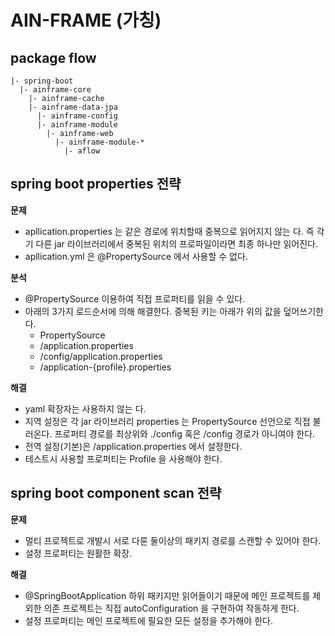 # AIN-FRAME (가칭)

## package flow

```
|- spring-boot
  |- ainframe-core
    |- ainframe-cache
    |- ainframe-data-jpa
      |- ainframe-config
      |- ainframe-module
        |- ainframe-web
          |- ainframe-module-*
            |- aflow
```

## spring boot properties 전략

**문제**

- apllication.properties 는 같은 경로에 위치할때  중복으로 읽어지지 않는 다. 즉 각기 다른 jar 라이브러리에서 중복된 위치의 프로파일이라면 최종 하나만 읽어진다.
- apllication.yml 은 @PropertySource 에서 사용할 수 없다.

**분석**
- @PropertySource 이용하여 직접 프로퍼티를 읽을 수 있다.
- 아래의 3가지 로드순서에 의해 해결한다. 중복된 키는 아래가 위의 값을 덮어쓰기한다.
  - PropertySource
  - /application.properties
  - /config/application.properties
  - /application-{profile}.properties

**해결**

- yaml 확장자는 사용하지 않는 다.
- 지역 설정은 각 jar 라이브러리 properties 는 PropertySource 선언으로 직접 불러온다. 프로퍼티 경로를 최상위와 ./config 혹은 /config 경로가 아니여야 한다.
- 전역 설정(기본)은 /application.properties 에서 설정한다.
- 테스트시 사용할 프로퍼티는 Profile 을 사용해야 한다.

## spring boot component scan 전략

**문제**

- 멀티 프로젝트로 개발시 서로 다룬 둘이상의 패키지 경로를 스캔할 수 있어야 한다.
- 설정 프로퍼티는 원활한 확장.

**해결**

- @SpringBootApplication 하위 패키지만 읽어들이기 때문에 메인 프로젝트를 제외한 의존 프로젝트는 직접 autoConfiguration 을 구현하여 작동하게 한다.
- 설정 프로퍼티는 메인 프로젝트에 필요한 모든 설정을 추가해야 한다.